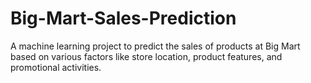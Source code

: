 # Big-Mart-Sales-Prediction
A machine learning project to predict the sales of products at Big Mart based on various factors like store location, product features, and promotional activities.
